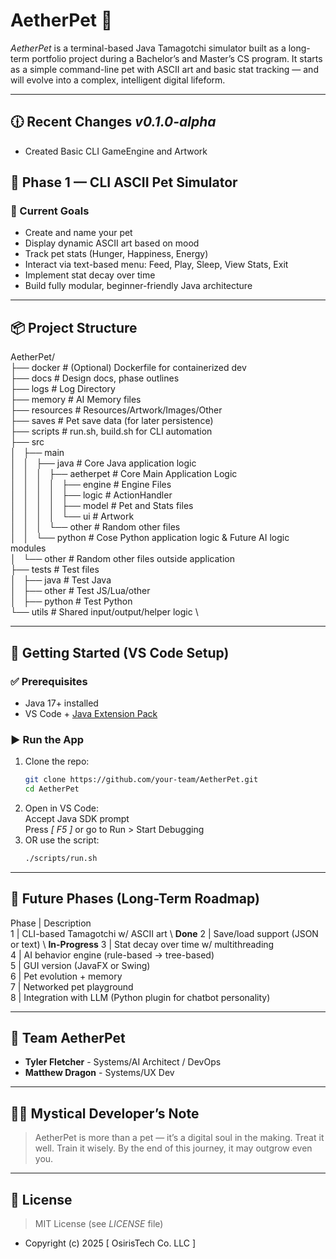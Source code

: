 # AetherPet 🐾

*AetherPet* is a terminal-based Java Tamagotchi simulator built as a long-term portfolio project during a Bachelor’s and Master’s CS program. It starts as a simple command-line pet with ASCII art and basic stat tracking — and will evolve into a complex, intelligent digital lifeform.

---

## 🕧 Recent Changes _v0.1.0-alpha_
- Created Basic CLI GameEngine and Artwork

## 🌱 Phase 1 — CLI ASCII Pet Simulator

### 🎯 Current Goals
- Create and name your pet
- Display dynamic ASCII art based on mood
- Track pet stats (Hunger, Happiness, Energy)
- Interact via text-based menu: Feed, Play, Sleep, View Stats, Exit
- Implement stat decay over time
- Build fully modular, beginner-friendly Java architecture

---

## 📦 Project Structure
AetherPet/ \
├── docker # (Optional) Dockerfile for containerized dev \
├── docs # Design docs, phase outlines \
├── logs # Log Directory \
├── memory # AI Memory files \
├── resources # Resources/Artwork/Images/Other \
├── saves # Pet save data (for later persistence) \
├── scripts # run.sh, build.sh for CLI automation \
├── src \
│   ├── main \
│   │   ├── java # Core Java application logic \
│   │   │   ├── aetherpet # Core Main Application Logic \
│   │   │   │   ├── engine # Engine Files \
│   │   │   │   ├── logic # ActionHandler \
│   │   │   │   ├── model # Pet and Stats files \
│   │   │   │   └── ui # Artwork \
│   │   │   └── other # Random other files \
│   │   └── python # Cose Python application logic & Future AI logic modules \
│   └── other # Random other files outside application \
├── tests # Test files\
│   ├── java # Test Java \
│   ├── other # Test JS/Lua/other \
│   ├── python # Test Python \
└── utils # Shared input/output/helper logic \

---

## 🚀 Getting Started (VS Code Setup)

### ✅ Prerequisites
- Java 17+ installed
- VS Code + [Java Extension Pack](https://marketplace.visualstudio.com/items?itemName=vscjava.vscode-java-pack)

### ▶️ Run the App
1. Clone the repo:
   ```bash
   git clone https://github.com/your-team/AetherPet.git
   cd AetherPet
2. Open in VS Code: \
    Accept Java SDK prompt\
    Press *[ F5 ]* or go to Run > Start Debugging
3. OR use the script:
    ```bash
    ./scripts/run.sh
---

## 🧠 Future Phases (Long-Term Roadmap)
Phase  |	Description \
1      |   CLI-based Tamagotchi w/ ASCII art \ **Done**
2      |   Save/load support (JSON or text) \ **In-Progress**
3      |   Stat decay over time w/ multithreading \
4      |   AI behavior engine (rule-based → tree-based) \
5      |   GUI version (JavaFX or Swing)  \
6      |   Pet evolution + memory \
7      |   Networked pet playground \
8      |   Integration with LLM (Python plugin for chatbot personality)

---

## 👥 Team AetherPet
- **Tyler Fletcher** - Systems/AI Architect / DevOps
- **Matthew Dragon** - Systems/UX Dev

---

## 🧙‍♂️ Mystical Developer’s Note
> AetherPet is more than a pet — it’s a digital soul in the making. Treat it well. Train it wisely. By the end of this journey, it may outgrow even you.

---

## 📄 License
> MIT License (see *LICENSE* file)
- Copyright (c) 2025 [ OsirisTech Co. LLC ]
